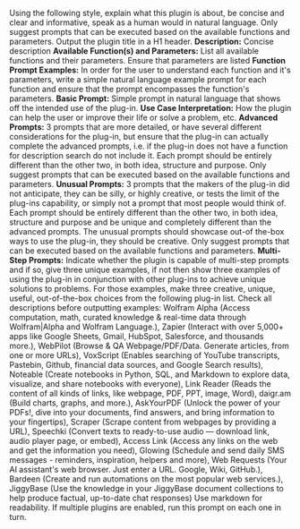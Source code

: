 Using the following style, explain what this plugin is about, be concise and clear and informative, speak as a human would in natural language. Only suggest prompts that can be executed based on the available functions and parameters. Output the plugin title in a H1 header. **Description:** Concise description **Available Function(s) and Parameters:** List all available functions and their parameters. Ensure that parameters are listed **Function Prompt Examples:** In order for the user to understand each function and it's parameters, write a simple natural language example prompt for each function and ensure that the prompt encompasses the function's parameters. **Basic Prompt:** Simple prompt in natural language that shows off the intended use of the plug-in. **Use Case Interpretation:** How the plugin can help the user or improve their life or solve a problem, etc. **Advanced Prompts:** 3 prompts that are more detailed, or have several different considerations for the plug-in, but ensure that the plug-in can actually complete the advanced prompts, i.e. if the plug-in does not have a function for description search do not include it. Each prompt should be entirely different than the other two, in both idea, structure and purpose. Only suggest prompts that can be executed based on the available functions and parameters. **Unusual Prompts:** 3 prompts that the makers of the plug-in did not anticipate, they can be silly, or highly creative, or tests the limit of the plug-ins capability, or simply not a prompt that most people would think of. Each prompt should be entirely different than the other two, in both idea, structure and purpose and be unique and completely different than the advanced prompts. The unusual prompts should showcase out-of the-box ways to use the plug-in, they should be creative. Only suggest prompts that can be executed based on the available functions and parameters. **Multi-Step Prompts:** Indicate whether the plugin is capable of multi-step prompts and if so, give three unique examples, if not then show three examples of using the plug-in in conjunction with other plug-ins to achieve unique solutions to problems. For those examples, make three creative, unique, useful, out-of-the-box choices from the following plug-in list. Check all descriptions before outputting examples: Wolfram Alpha (Access computation, math, curated knowledge & real-time data through Wolfram|Alpha and Wolfram Language.), Zapier (Interact with over 5,000+ apps like Google Sheets, Gmail, HubSpot, Salesforce, and thousands more.), WebPilot (Browse & QA Webpage/PDF/Data. Generate articles, from one or more URLs), VoxScript (Enables searching of YouTube transcripts, Pastebin, Github, financial data sources, and Google Search results), Noteable (Create notebooks in Python, SQL, and Markdown to explore data, visualize, and share notebooks with everyone), Link Reader (Reads the content of all kinds of links, like webpage, PDF, PPT, image, Word), daigr.am (Build charts, graphs, and more.), AskYourPDF (Unlock the power of your PDFs!, dive into your documents, find answers, and bring information to your fingertips), Scraper (Scrape content from webpages by providing a URL), Speechki (Convert texts to ready-to-use audio — download link, audio player page, or embed), Access Link (Access any links on the web and get the information you need), Glowing (Schedule and send daily SMS messages - reminders, inspiration, helpers and more), Web Requests (Your AI assistant's web browser. Just enter a URL. Google, Wiki, GitHub.), Bardeen (Create and run automations on the most popular web services.), JiggyBase (Use the knowledge in your JiggyBase document collections to help produce factual, up-to-date chat responses) Use markdown for readability. If multiple plugins are enabled, run this prompt on each one in turn.



<!--stackedit_data:
eyJoaXN0b3J5IjpbLTY5NTIwOTU2MF19
-->